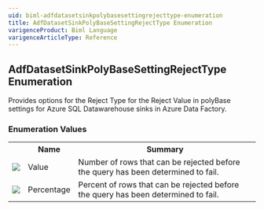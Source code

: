 ```yaml
---
uid: biml-adfdatasetsinkpolybasesettingrejecttype-enumeration
title: AdfDatasetSinkPolyBaseSettingRejectType Enumeration
varigenceProduct: Biml Language
varigenceArticleType: Reference
---
```


## AdfDatasetSinkPolyBaseSettingRejectType Enumeration<div class="LanguageSummary"><div class ="SummaryItem">Provides options for the Reject Type for the Reject Value in polyBase settings for Azure SQL Datawarehouse sinks in Azure Data Factory.</div></div><div class="EnumValueGroup">### Enumeration Values<table id="EnumValue" class="MemberList"><tbody><tr><th class="MemberTypeIconColumnHeader">&nbsp;</th><th class="MemberNameColumnHeader">Name</th><th class="MemberSummaryColumnHeader">Summary</th></tr><tr class="cd0"><td align="center" class="MemberTypeIcon"><img src="enumValue.png"></img></td><td class="MemberName">Value</td><td class="MemberSummary"><div class ="SummaryItem">Number of rows that can be rejected before the query has been determined to fail.</div></td></tr><tr class="cd1"><td align="center" class="MemberTypeIcon"><img src="enumValue.png"></img></td><td class="MemberName">Percentage</td><td class="MemberSummary"><div class ="SummaryItem">Percent of rows that can be rejected before the query has been determined to fail.</div></td></tr></tbody></table></div>